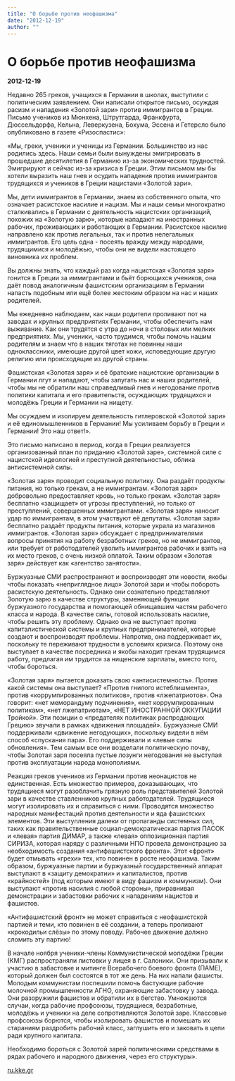 ```yaml
---
title: "О борьбе против неофашизма"
date: "2012-12-19"
author: ""
---
```


# О борьбе против неофашизма

**2012-12-19** 

Недавно 265 греков, учащихся в Германии в школах, выступили с политическим заявлением. Они написали открытое письмо, осуждая расизм и нападения «Золотой зари» против иммигрантов в Греции. Письмо учеников из Мюнхена, Штрутгарда, Франкфурта, Дюссельдорфа, Кельна, Леверкузена, Бохума, Эссена и Гетерсло было опубликовано в газете «Ризоспастис»:

«Мы, греки, ученики и ученицы из Германии. Большинство из нас родились здесь. Наши семьи были вынуждены эмигрировать в прошедшие десятилетия в Германию из-за экономических трудностей. Эмигрируют и сейчас из-за кризиса в Греции. Этим письмом мы бы хотели выразить наш гнев и осудить нападения против иммигрантов трудящихся и учеников в Греции нацистами «Золотой зари».

Мы, дети иммигрантов в Германии, знаем из собственного опыта, что означает расистское насилие и нацизм. Мы и наши семьи многократно сталкивались в Германии с деятельность нацистских организаций, похожих на «Золотую зарю», которые нападают на иностранных рабочих, проживающих и работающих в Германии. Расистское насилие направлено как против легальных, так и против нелегальных иммигрантов. Его цель одна - посеять вражду между народами, трудящимися и молодёжью, чтобы они не видели настоящего виновника их проблем.

Вы должны знать, что каждый раз когда нацистская «Золотая заря» гонится в Греции за иммигрантами и бьёт борющихся учеников, она даёт повод аналогичным фашистским организациям в Германии напасть подобным или ещё более жестоким образом на нас и наших родителей.

Мы ежедневно наблюдаем, как наши родители проливают пот на заводах и крупных предприятиях Германии, чтобы обеспечить нам выживание. Как они трудятся с утра до ночи в столовых или мелких предприятиях. Мы, ученики, часто трудимся, чтобы помочь нашим родителям и знаем что в наших тяготах не повинны наши одноклассники, имеющие другой цвет кожи, исповедующие другую религию или происходящие из другой страны.

Фашистская «Золотая заря» и её братские нацистские организации в Германии лгут и нападают, чтобы запугать нас и наших родителей, чтобы мы не обратили наш справедливый гнев и негодование против политики капитала и его правительств, осуждающих трудящихся и молодёжь Греции и Германии на нищету.

Мы осуждаем и изолируем деятельность гитлеровской «Золотой зари» и её единомышленников в Германии! Мы усиливаем борьбу в Греции и Германии! Это наш ответ!».

Это письмо написано в период, когда в Греции реализуется организованный план по приданию «Золотой заре», системной силе с нацистской идеологией и преступной деятельностью, облика антисистемной силы.

«Золотая заря» проводит социальную политику. Она раздаёт продукты питания, но только грекам, а не иммигрантам. «Золотая заря» добровольно предоставляет кровь, но только грекам. «Золотая заря» бесплатно «защищает» от угрозы преступлений, но только от преступлений, совершенных иммигрантами. «Золотая заря» наносит удар по иммигрантам, в этом участвуют её депутаты. «Золотая заря» бесплатно раздаёт продукты питания, которые украла из магазинов иммигрантов. «Золотая заря» обсуждает с предпринимателями вопросы принятия на работу безработных греков, но не иммигрантов, или требует от работодателей уволить иммигрантов рабочих и взять на их место греков, с очень низкой оплатой. Таким образом «Золотая заря» действует как «агентство занятости».

Буржуазные СМИ распространяют и воспроизводят эти новости, якобы чтобы показать «неприглядное лицо» Золотой зари и чтобы побороть расистскую деятельность. Однако они сознательно представляют Золотую зарю в качестве структуры, заменяющей функции буржуазного государства и помогающей обнищавшим частям рабочего класса и народа. В качестве силы, готовой использовать насилие, чтобы решить эту проблему. Однако она не выступает против капиталистической системы и крупных предпринимателей, которые создают и воспроизводят проблемы. Напротив, она поддерживает их, поскольку те переживают трудности в условиях кризиса. Поэтому она выступает в качестве посредника и якобы находит грекам трудящимся работу, предлагая им трудится за нищенские зарплаты, вместо того, чтобы бороться.

«Золотая заря» пытается доказать свою «антисистемность». Против какой системы она выступает? «Против гнилого истеблишмента», против «коррумпированных политиков», против «лжепатриотов». Она говорит: «нет меморандуму подчинения», «нет коррумпированным политикам», «нет лжепатриотам», «НЕТ ИНОСТРАННОЙ ОККУПАЦИИ Тройкой». Эти позиции о «предателях политиках распродающих Грецию» звучали в рамках «движения площадей». Буржуазные СМИ поддерживали «движение негодующих», поскольку видели в нём способ «спускания пара». Его поддерживали и «левые силы обновления». Тем самым все они возделали политическую почву, чтобы Золотая заря посеяла пустые лозунги негодования не выступая против эксплуатации народа монополиями.

Реакция греков учеников из Германии против неонацистов не единственная. Есть множество примеров, доказывающих, что трудящиеся могут разоблачить грязную роль представителей Золотой зари в качестве ставленников крупных работодателей. Трудящиеся могут изолировать их и справиться с ними. Проводятся множество народных манифестаций против деятельности и яда фашистских элементов. Эти выступления далеки от пропаганды системных сил, таких как правительственные социал-демократическая партия ПАСОК и «левая» партия ДИМАР, а также «левая» оппозиционная партия СИРИЗА, которая наряду с различными НПО провела демонстрацию за необходимость создания «антифашистского фронта». Этот «фронт» будет отмывать «грехи» тех, кто повинен в росте неофашизма. Таким образом, буржуазные партии и буржуазный государственный аппарат выступают в «защиту демократии» и капиталистов, против «крайностей» (под которым имеют в виду фашизм и коммунизм). Они выступают «против насилия с любой стороны», приравнивая демонстрации и забастовки рабочих к нападениям нацистов и фашистов.

«Антифашистский фронт» не может справиться с неофашистской партией и теми, кто повинен в её создании, а теперь проливают «крокодильи слёзы» по этому поводу. Рабочее движение должно сломить эту партию!

В начале ноября ученики-члены Коммунистической молодёжи Греции (КМГ) распространяли листовки у лицея в г. Салоники. Они призывали к участию в забастовке и митинге Всерабочего боевого фронта (ПАМЕ), который должен был состоятся в тот же день. На них напали фашисты. Молодым коммунистам поспешили помочь бастующие рабочие молочной промышленности АГНО, охраняющие забастовку у завода. Они разоружили фашистов и обратили их в бегство. Умножаются случаи, когда рабочие профсоюзы, трудящиеся, безработные, молодёжь и ученики на деле сопротивляются Золотой заре. Классовые профсоюзы борются, чтобы изолировать фашистов и помешать их стараниям раздробить рабочий класс, заглушить его и заковать в цепи ради крупного капитала.

Необходимо бороться с Золотой зарей политическими средствами в рядах рабочего и народного движения, через его структуры».

[ru.kke.gr](http://ru.kke.gr/news/news2012/2012-12-19-xa)